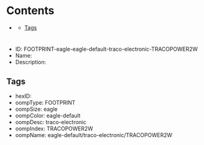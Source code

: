 



Contents
========

* [](#)
	* [Tags](#tags)

# 

- ID: FOOTPRINT-eagle-eagle-default-traco-electronic-TRACOPOWER2W
- Name: 
- Description: 

## Tags

- hexID: 
- oompType: FOOTPRINT
- oompSize: eagle
- oompColor: eagle-default
- oompDesc: traco-electronic
- oompIndex: TRACOPOWER2W
- oompName: eagle-default/traco-electronic/TRACOPOWER2W
